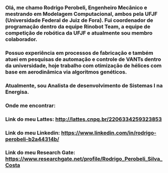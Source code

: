 ### Olá, me chamo Rodrigo Perobeli, Engenheiro Mecânico e mestrando em Modelagem Computacional, ambos pela UFJF (Universidade Federal de Juiz de Fora). Fui coordenador de programação dentro da equipe Rinobot Team, a equipe de competição de robótica da UFJF e atualmente sou membro colaborador.
### Possuo experiência em processos de fabricação e também atuei em pesquisas de automação e controle de VANTs dentro da universidade, hoje trabalho com otimização de hélices com base em aerodinâmica via algoritmos genéticos.
### Atualmente, sou Analista de desenvolvimento de Sistemas I na Energisa.


### Onde me encontrar:

### Link do meu Lattes:  http://lattes.cnpq.br/2206334259323853
### Link do meu Linkedin: https://www.linkedin.com/in/rodrigo-perobeli-b2a44314b/
### Link do meu Research Gate: https://www.researchgate.net/profile/Rodrigo_Perobeli_Silva_Costa
<!--
**RPerobeli/RPerobeli** is a ✨ _special_ ✨ repository because its `README.md` (this file) appears on your GitHub profile.

Here are some ideas to get you started:

- 🔭 I’m currently working on ...
- 🌱 I’m currently learning ...
- 👯 I’m looking to collaborate on ...
- 🤔 I’m looking for help with ...
- 💬 Ask me about ...
- 📫 How to reach me: ...
- 😄 Pronouns: ...
- ⚡ Fun fact: ...
-->
